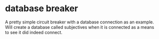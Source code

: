 # database breaker

A pretty simple circuit breaker with a database connection as an example. Will create a database called subjectives when it is connected as a means to see it did indeed connect.
